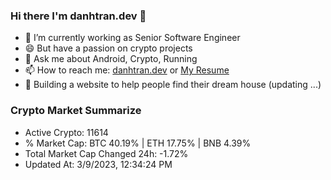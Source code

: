 ### Hi there I'm danhtran.dev 👋

- 🔭 I’m currently working as Senior Software Engineer
- 😄 But have a passion on crypto projects
- 💬 Ask me about Android, Crypto, Running 
- 📫 How to reach me: <a href="https://danhtran.dev" target="_blank">danhtran.dev</a> or <a href="Dan-Resume.pdf" target="_blank">My Resume</a>
- 🌱 Building a website to help people find their dream house (updating ...)

### Crypto Market Summarize
- Active Crypto: 11614
- % Market Cap: BTC 40.19% | ETH 17.75% | BNB 4.39%
- Total Market Cap Changed 24h: -1.72%
- Updated At: 3/9/2023, 12:34:24 PM
